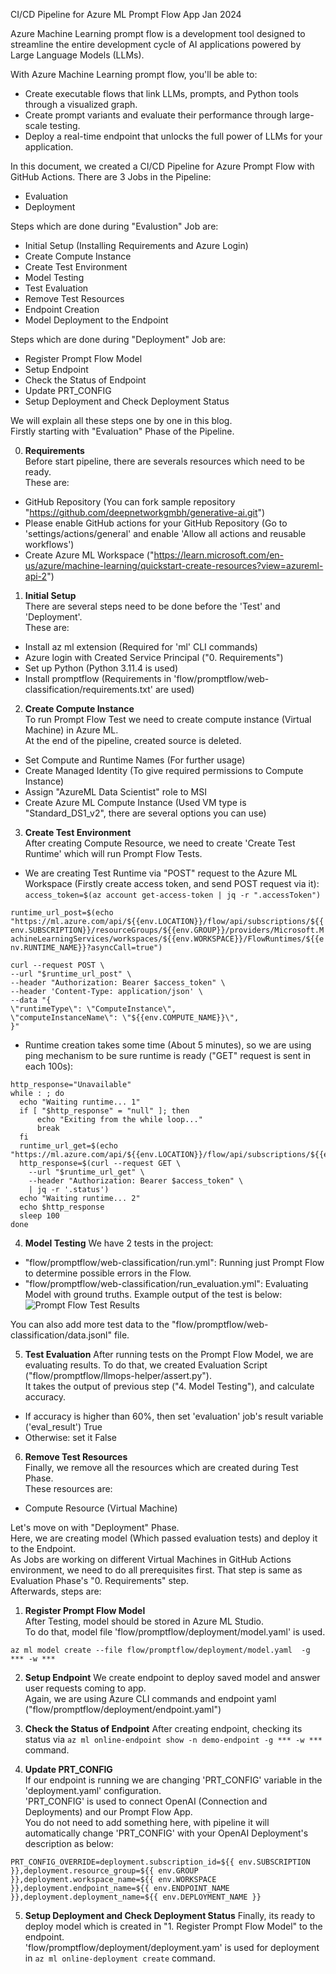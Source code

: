 CI/CD Pipeline for Azure ML Prompt Flow App
Jan 2024

Azure Machine Learning prompt flow is a development tool designed to streamline 
the entire development cycle of AI applications powered by Large Language Models (LLMs).     

With Azure Machine Learning prompt flow, you'll be able to:
* Create executable flows that link LLMs, prompts, and Python tools through a visualized graph.
* Create prompt variants and evaluate their performance through large-scale testing.
* Deploy a real-time endpoint that unlocks the full power of LLMs for your application.

In this document, we created a CI/CD Pipeline for Azure Prompt Flow with GitHub Actions. 
There are 3 Jobs in the Pipeline:      
* Evaluation
* Deployment
        
Steps which are done during "Evalustion" Job are:
* Initial Setup (Installing Requirements and Azure Login)
* Create Compute Instance
* Create Test Environment
* Model Testing
* Test Evaluation
* Remove Test Resources
* Endpoint Creation
* Model Deployment to the Endpoint

Steps which are done during "Deployment" Job are:
* Register Prompt Flow Model
* Setup Endpoint
* Check the Status of Endpoint
* Update PRT_CONFIG 
* Setup Deployment and Check Deployment Status
           
We will explain all these steps one by one in this blog.   
Firstly starting with "Evaluation" Phase of the Pipeline.          

0. **Requirements**       
Before start pipeline, there are severals resources which need to be ready.        
These are:
- GitHub Repository (You can fork sample repository "https://github.com/deepnetworkgmbh/generative-ai.git")
- Please enable GitHub actions for your GitHub Repository (Go to 'settings/actions/general' and enable 'Allow all actions and reusable workflows')
- Create Azure ML Workspace ("https://learn.microsoft.com/en-us/azure/machine-learning/quickstart-create-resources?view=azureml-api-2")
        
1. **Initial Setup**                      
There are several steps need to be done before the 'Test' and 'Deployment'.                
These are:       
* Install az ml extension (Required for 'ml' CLI commands)       
* Azure login with Created Service Principal ("0. Requirements")      
* Set up Python (Python 3.11.4 is used)      
* Install promptflow (Requirements in 'flow/promptflow/web-classification/requirements.txt' are used)       
         
2. **Create Compute Instance**               
To run Prompt Flow Test we need to create compute instance (Virtual Machine) in Azure ML.                     
At the end of the pipeline, created source is deleted.                
* Set Compute and Runtime Names (For further usage)       
* Create Managed Identity (To give required permissions to Compute Instance)       
* Assign "AzureML Data Scientist" role to MSI    
* Create Azure ML Compute Instance (Used VM type is "Standard_DS1_v2", there are several options you can use)     
      
3. **Create Test Environment**              
After creating Compute Resource, we need to create 'Create Test Runtime' which will run Prompt Flow Tests.
          
* We are creating Test Runtime via "POST" request to the Azure ML Workspace (Firstly create access token, and send POST request via it):         
```access_token=$(az account get-access-token | jq -r ".accessToken")```
                
```runtime_url_post=$(echo "https://ml.azure.com/api/${{env.LOCATION}}/flow/api/subscriptions/${{env.SUBSCRIPTION}}/resourceGroups/${{env.GROUP}}/providers/Microsoft.MachineLearningServices/workspaces/${{env.WORKSPACE}}/FlowRuntimes/${{env.RUNTIME_NAME}}?asyncCall=true")```
          
```         
curl --request POST \
--url "$runtime_url_post" \
--header "Authorization: Bearer $access_token" \
--header 'Content-Type: application/json' \
--data "{
\"runtimeType\": \"ComputeInstance\",
\"computeInstanceName\": \"${{env.COMPUTE_NAME}}\",
}"
```
        
* Runtime creation takes some time (About 5 minutes), so we are using ping mechanism to be sure runtime is ready ("GET" request is sent in each 100s):         
```         
http_response="Unavailable"
while : ; do
  echo "Waiting runtime... 1"
  if [ "$http_response" = "null" ]; then
      echo "Exiting from the while loop..."
      break
  fi
  runtime_url_get=$(echo "https://ml.azure.com/api/${{env.LOCATION}}/flow/api/subscriptions/${{env.SUBSCRIPTION}}/resourceGroups/${{env.GROUP}}/providers/Microsoft.MachineLearningServices/workspaces/${{env.WORKSPACE}}/FlowRuntimes/${{env.RUNTIME_NAME}}")
  http_response=$(curl --request GET \
    --url "$runtime_url_get" \
    --header "Authorization: Bearer $access_token" \
    | jq -r '.status')
  echo "Waiting runtime... 2"
  echo $http_response
  sleep 100
done
```          
               
4. **Model Testing**
We have 2 tests in the project:        
* "flow/promptflow/web-classification/run.yml": Running just Prompt Flow to determine possible errors in the Flow.
* "flow/promptflow/web-classification/run_evaluation.yml": Evaluating Model with ground truths.
Example output of the test is below:      
![Prompt Flow Test Results](images/PromptFlowEvaluationResult.png)       
       
You can also add more test data to the "flow/promptflow/web-classification/data.jsonl" file.    

5. **Test Evaluation**
After running tests on the Prompt Flow Model, we are evaluating results. 
To do that, we created Evaluation Script ("flow/promptflow/llmops-helper/assert.py").     
It takes the output of previous step ("4. Model Testing"), and calculate accuracy.     
* If accuracy is higher than 60%, then set 'evaluation' job's result variable ('eval_result') True
* Otherwise: set it False          
      
6. **Remove Test Resources**      
Finally, we remove all the resources which are created during Test Phase.            
These resources are:               
* Compute Resource (Virtual Machine)      
        
Let's move on with "Deployment" Phase.     
Here, we are creating model (Which passed evaluation tests) and deploy it to the Endpoint.   
As Jobs are working on different Virtual Machines in GitHub Actions environment, we need to do all prerequisites first.
That step is same as Evaluation Phase's "0. Requirements" step.               
Afterwards, steps are:           
1. **Register Prompt Flow Model**        
After Testing, model should be stored in Azure ML Studio.      
To do that, model file 'flow/promptflow/deployment/model.yaml' is used.
```
az ml model create --file flow/promptflow/deployment/model.yaml  -g *** -w ***
```
        
2. **Setup Endpoint**
We create endpoint to deploy saved model and answer user requests coming to app.     
Again, we are using Azure CLI commands and endpoint yaml ("flow/promptflow/deployment/endpoint.yaml")
        
3. **Check the Status of Endpoint**
After creating endpoint, checking its status via `az ml online-endpoint show -n demo-endpoint -g *** -w ***` command.
            
4. **Update PRT_CONFIG**      
If our endpoint is running we are changing 'PRT_CONFIG' variable in the 'deployment.yaml' configuration.      
'PRT_CONFIG' is used to connect OpenAI (Connection and Deployments) and our Prompt Flow App.          
You do not need to add something here, with pipeline it will automatically change 'PRT_CONFIG' with your OpenAI Deployment's description as below:     
```
PRT_CONFIG_OVERRIDE=deployment.subscription_id=${{ env.SUBSCRIPTION }},deployment.resource_group=${{ env.GROUP }},deployment.workspace_name=${{ env.WORKSPACE }},deployment.endpoint_name=${{ env.ENDPOINT_NAME }},deployment.deployment_name=${{ env.DEPLOYMENT_NAME }}
```          

5. **Setup Deployment and Check Deployment Status**
Finally, its ready to deploy model which is created in "1. Register Prompt Flow Model" to the endpoint.   
'flow/promptflow/deployment/deployment.yam' is used for deployment in `az ml online-deployment create` command.    

